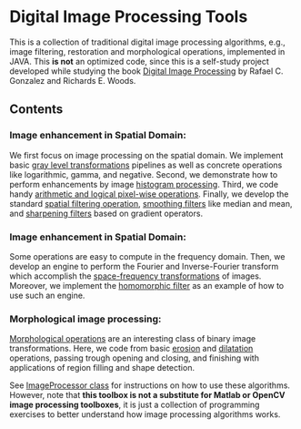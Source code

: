 # Digital Image Processing Tools
This is a collection of traditional digital image processing algorithms, e.g., image filtering, restoration and morphological operations, implemented in JAVA. This **is not** an optimized code, since this is a self-study project developed while studying the book [Digital Image Processing](https://www.amazon.com/Digital-Image-Processing-Rafael-Gonzalez/dp/013168728X) by Rafael C. Gonzalez and Richards E. Woods.

## Contents

### Image enhancement in Spatial Domain: 
We first focus on image processing on the spatial domain. We implement basic [gray level transformations](./src/intensityFiltersPack) pipelines as well as concrete operations like logarithmic, gamma, and negative. Second, we demonstrate how to perform enhancements by image [histogram processing](./src/HistogramPack). Third, we code handy [arithmetic and logical pixel-wise operations](./src/SetOperationsPack). Finally, we develop the standard [spatial filtering operation](./src/SpatialFiltersPack), [smoothing filters](./src/SpatialFiltersPack) like median and mean, and [sharpening filters](./src/SpatialFiltersPack) based on gradient operators.

### Image enhancement in Spatial Domain:
Some operations are easy to compute in the frequency domain. Then, we develop an engine to perform the Fourier and Inverse-Fourier transform which accomplish the [space-frequency transformations](./src/FrequencyFiltersPack/FrequencyFilterExecutor.java) of images. Moreover, we implement the [homomorphic filter](./src/FrequencyFiltersPack/HomomorficFilter.java) as an example of how to use such an engine. 

### Morphological image processing:
[Morphological operations](./src/MoforlogicOperationsPack) are an interesting class of binary image transformations. Here, we code from basic [erosion](./src/MoforlogicOperationsPack/ErosionMorfologicOperator.java) and [dilatation](./src/MoforlogicOperationsPack/DilatationMorfologicOperator.java) operations, passing trough opening and closing, and finishing with applications of region filling and shape detection. 

See [ImageProcessor class](./src/ProcessorPack/ImageProcessor.java) for instructions on how to use these algorithms. However, note that **this toolbox is not a substitute for Matlab or OpenCV image processing toolboxes**, it is just a collection of programming exercises to better understand how image processing algorithms works.
